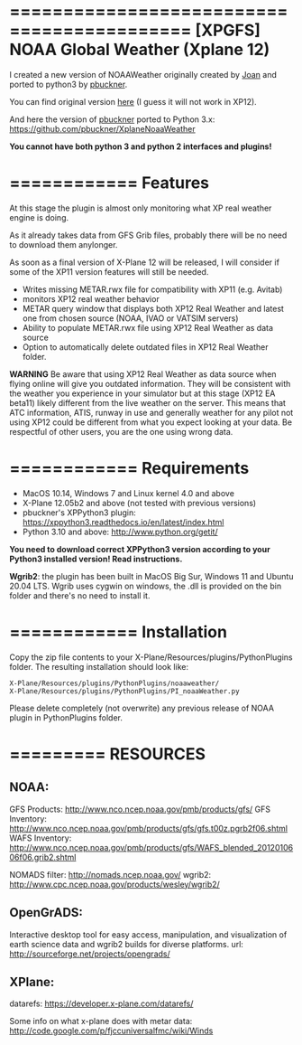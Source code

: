 ===========================================
[XPGFS] NOAA Global Weather (Xplane 12)
===========================================

I created a new version of NOAAWeather originally created by [Joan](https://github.com/joanpc) and ported to python3 by [pbuckner](https://github.com/pbuckner).

You can find original version [here](http://x-plane.joanpc.com/plugins/xpgfs-noaa-weather) (I guess it will not work in XP12).

And here the version of [pbuckner](https://github.com/pbuckner) ported to Python 3.x:
https://github.com/pbuckner/XplaneNoaaWeather

**You cannot have both python 3 and python 2 interfaces and plugins!**

============
Features
============

At this stage the plugin is almost only monitoring what XP real weather engine is doing.

As it already takes data from GFS Grib files, probably there will be no need to download them anylonger.

As soon as a final version of X-Plane 12 will be released, I will consider if some of the XP11 version features will still be needed.

- Writes missing METAR.rwx file for compatibility with XP11 (e.g. Avitab)
- monitors XP12 real weather behavior
- METAR query window that displays both XP12 Real Weather and latest one from chosen source (NOAA, IVAO or VATSIM servers)
- Ability to populate METAR.rwx file using XP12 Real Weather as data source
- Option to automatically delete outdated files in XP12 Real Weather folder.

**WARNING**
Be aware that using XP12 Real Weather as data source when flying online will give you outdated information. They will be consistent with the weather you experience in your simulator but at this stage (XP12 EA beta11) likely different from the live weather on the server.
This means that ATC information, ATIS, runway in use and generally weather for any pilot not using XP12 could be different from what you expect looking at your data.
Be respectful of other users, you are the one using wrong data.

============
Requirements
============
- MacOS 10.14, Windows 7 and Linux kernel 4.0 and above
- X-Plane 12.05b2 and above (not tested with previous versions) 
- pbuckner's XPPython3 plugin:
https://xppython3.readthedocs.io/en/latest/index.html
- Python 3.10 and above:
http://www.python.org/getit/

**You need to download correct XPPython3 version according to your Python3 installed version!
Read instructions.**

**Wgrib2**: 
the plugin has been built in MacOS Big Sur, Windows 11 and Ubuntu 20.04 LTS.
Wgrib uses cygwin on windows, the .dll is provided on the
bin folder and there's no need to install it.

============
Installation
============

Copy the zip file contents to your X-Plane/Resources/plugins/PythonPlugins folder.
The resulting installation should look like:

    X-Plane/Resources/plugins/PythonPlugins/noaaweather/
    X-Plane/Resources/plugins/PythonPlugins/PI_noaaWeather.py

Please delete completely (not overwrite) any previous release of NOAA plugin in PythonPlugins folder.

=========
RESOURCES
=========

NOAA:
-----
GFS Products:     http://www.nco.ncep.noaa.gov/pmb/products/gfs/
GFS Inventory:    http://www.nco.ncep.noaa.gov/pmb/products/gfs/gfs.t00z.pgrb2f06.shtml
WAFS Inventory:   http://www.nco.ncep.noaa.gov/pmb/products/gfs/WAFS_blended_2012010606f06.grib2.shtml

NOMADS filter: http://nomads.ncep.noaa.gov/
wgrib2:        http://www.cpc.ncep.noaa.gov/products/wesley/wgrib2/

OpenGrADS:
----------
Interactive desktop tool for easy access, manipulation, and visualization of
earth science data and wgrib2 builds for diverse platforms.
url:           http://sourceforge.net/projects/opengrads/


XPlane:
-------
datarefs:      https://developer.x-plane.com/datarefs/

Some info on what x-plane does with metar data:
               http://code.google.com/p/fjccuniversalfmc/wiki/Winds
